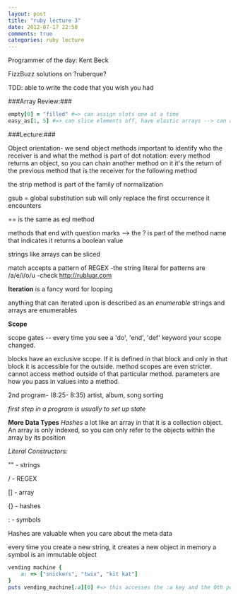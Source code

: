 ```yaml
---
layout: post
title: "ruby lecture 3"
date: 2012-07-17 22:50
comments: true
categories: ruby lecture
---
```


Programmer of the day:
Kent Beck

FizzBuzz
solutions on ?ruberque?

TDD: able to write the code that you wish you had

###Array Review:###
``` ruby
empty[0] = "filled" #=> can assign slots one at a time
easy_as[1, 5] #=> can slice elements off, have elastic arrays --> can add elements to an array without doing anything else
```

###Lecture:###

Object orientation- we send object methods
important to identify who the receiver is and what the method is
part of dot notation: every method returns an object, so you can chain another method on it
it's the return of the previous method that is the receiver for the following method

the strip method is part of the family of normalization

gsub = global substitution
sub will only replace the first occurrence it encounters

== is the same as eql method

methods that end with question marks --> the ? is part of the method name that indicates it returns a boolean value

strings like arrays can be sliced

match accepts a pattern of REGEX 
  -the string literal for patterns are /a/e/i/o/u
  -check <http://rubluar.com>

**Iteration** is a fancy word for looping

anything that can iterated upon is described as an *enumerable*
strings and arrays are enumerables

**Scope**

scope gates -- every time you see a 'do', 'end', 'def' keyword your scope changed. 

blocks have an exclusive scope. If it is defined in that block and only in that block it is accessible for the outside. 
method scopes are even stricter. cannot access method outside of that particular method.
parameters are how you pass in values into a method.

2nd program- (8:25- 8:35)
artist, album, song sorting

*first step in a program is usually to set up state*

**More Data Types**
*Hashes* a lot like an array in that it is a collection object. An array is only indexed, so you can only refer to the objects within the array by its position

*Literal Constructors:*

"" - strings

/ - REGEX

[] - array

{} - hashes

: - symbols


Hashes are valuable when you care about the meta data

every time you create a new string, it creates a new object in memory
a symbol is an immutable object
``` ruby
vending machine {
	a: => ["snickers", "twix", "kit kat"]
}
puts vending_machine[:a][0] #=> this accesses the :a key and the 0th position of the array which is the value
```